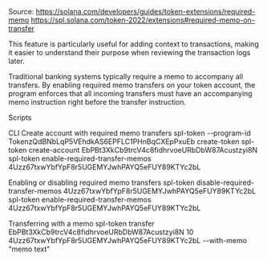 Source: https://solana.com/developers/guides/token-extensions/required-memo
https://spl.solana.com/token-2022/extensions#required-memo-on-transfer

This feature is particularly useful for adding context to transactions, making it easier to understand their purpose when reviewing the transaction logs later.

Traditional banking systems typically require a memo to accompany all transfers. By enabling required memo transfers on your token account, the program enforces that all incoming transfers must have an accompanying memo instruction right before the transfer instruction.

Scripts


CLI
Create account with required memo transfers
spl-token --program-id TokenzQdBNbLqP5VEhdkAS6EPFLC1PHnBqCXEpPxuEb create-token
spl-token create-account EbPBt3XkCb9trcV4c8fidhrvoeURbDbW87Acustzyi8N
spl-token enable-required-transfer-memos 4Uzz67txwYbfYpF8r5UGEMYJwhPAYQ5eFUY89KTYc2bL

Enabling or disabling required memo transfers
spl-token disable-required-transfer-memos 4Uzz67txwYbfYpF8r5UGEMYJwhPAYQ5eFUY89KTYc2bL
spl-token enable-required-transfer-memos 4Uzz67txwYbfYpF8r5UGEMYJwhPAYQ5eFUY89KTYc2bL

Transferring with a memo
spl-token transfer EbPBt3XkCb9trcV4c8fidhrvoeURbDbW87Acustzyi8N 10 4Uzz67txwYbfYpF8r5UGEMYJwhPAYQ5eFUY89KTYc2bL --with-memo "memo text"